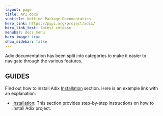 ```yaml
---
layout: page
title: API docs
subtitle: Unified Package Documentation.
hero_link: https://pypi.org/project/adix/
hero_link_text: latest release
menubar: docs_menu
hero_image: true
show_sidebar: false
---
```


Adix documentation has been split into categories to make it easier to navigate through the various features.

## GUIDES

Find out how to install Adix  [Installation](/adix-clean-theme/docs/getting-started/installation/) section. Here is an example link with an explanation:

- [Installation](/adix-clean-theme/docs/getting-started/installation/): This section provides step-by-step instructions on how to install Adix project.
